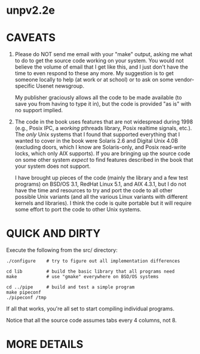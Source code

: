 # unpv2.2e

CAVEATS
=======

1. Please do NOT send me email with your "make" output, asking me what to
   do to get the source code working on your system.  You would not believe
   the volume of email that I get like this, and I just don't have the
   time to even respond to these any more.  My suggestion is to get someone
   locally to help (at work or at school) or to ask on some vendor-specific
   Usenet newsgroup.

   My publisher graciously allows all the code to be made available (to save
   you from having to type it in), but the code is provided "as is" with no
   support implied.

2. The code in the book uses features that are not widespread during 1998
   (e.g., Posix IPC, a *working* pthreads library, Posix realtime signals,
   etc.).  The *only* Unix systems that I found that supported everything
   that I wanted to cover in the book were Solaris 2.6 and Digital Unix
   4.0B (excluding doors, which I know are Solaris-only, and Posix read-write
   locks, which only AIX supports).  If you are bringing up the source code
   on some other system *expect* to find features described in the book
   that your system does not support.

   I have brought up pieces of the code (mainly the library and a few
   test programs) on BSD/OS 3.1, RedHat Linux 5.1, and AIX 4.3.1, but I
   do not have the time and resources to try and port the code to all
   other possible Unix variants (and all the various Linux variants with
   different kernels and libraries).  I think the code is quite portable
   but it will require some effort to port the code to other Unix systems.

QUICK AND DIRTY
===============

Execute the following from the src/ directory:

    ./configure    # try to figure out all implementation differences

    cd lib         # build the basic library that all programs need
    make           # use "gmake" everywhere on BSD/OS systems

    cd ../pipe     # build and test a simple program
    make pipeconf
    ./pipeconf /tmp

If all that works, you're all set to start compiling individual programs.

Notice that all the source code assumes tabs every 4 columns, not 8.

MORE DETAILS
============
